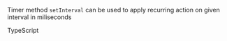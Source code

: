 Timer method `setInterval` can be used to apply recurring action on given interval in miliseconds

TypeScript

<snippet id='set-interval-example'/>
